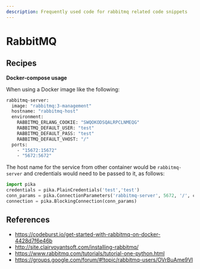```yaml
---
description: Frequently used code for rabbitmq related code snippets
---
```


# RabbitMQ



## Recipes

**Docker-compose usage**

When using a Docker image like the following:

```dockerfile
rabbitmq-server:
  image: "rabbitmq:3-management"
  hostname: "rabbitmq-host"
  environment:
    RABBITMQ_ERLANG_COOKIE: "SWQOKODSQALRPCLNMEQG"
    RABBITMQ_DEFAULT_USER: "test"
    RABBITMQ_DEFAULT_PASS: "test"
    RABBITMQ_DEFAULT_VHOST: "/"
  ports:
    - "15672:15672"
    - "5672:5672"
```

The host name for the service from other container would be `rabbitmq-server` and credentials would need to be passed to it, as follows:

```python
import pika
credentials = pika.PlainCredentials('test','test')
conn_params = pika.ConnectionParameters('rabbitmq-server', 5672, '/', credentials)
connection = pika.BlockingConnection(conn_params)
```





## References

- https://codeburst.io/get-started-with-rabbitmq-on-docker-4428d7f6e46b
- http://site.clairvoyantsoft.com/installing-rabbitmq/
- https://www.rabbitmq.com/tutorials/tutorial-one-python.html
- https://groups.google.com/forum/#!topic/rabbitmq-users/OVrBuAme9VI

